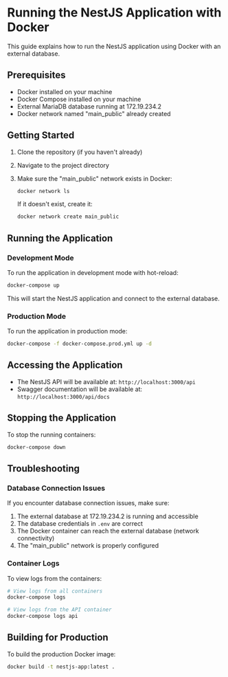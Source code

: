 # Running the NestJS Application with Docker

This guide explains how to run the NestJS application using Docker with an external database.

## Prerequisites

- Docker installed on your machine
- Docker Compose installed on your machine
- External MariaDB database running at 172.19.234.2
- Docker network named "main_public" already created

## Getting Started

1. Clone the repository (if you haven't already)
2. Navigate to the project directory
3. Make sure the "main_public" network exists in Docker:

   ```bash
   docker network ls
   ```

   If it doesn't exist, create it:

   ```bash
   docker network create main_public
   ```

## Running the Application

### Development Mode

To run the application in development mode with hot-reload:

```bash
docker-compose up
```

This will start the NestJS application and connect to the external database.

### Production Mode

To run the application in production mode:

```bash
docker-compose -f docker-compose.prod.yml up -d
```

## Accessing the Application

- The NestJS API will be available at: `http://localhost:3000/api`
- Swagger documentation will be available at: `http://localhost:3000/api/docs`

## Stopping the Application

To stop the running containers:

```bash
docker-compose down
```

## Troubleshooting

### Database Connection Issues

If you encounter database connection issues, make sure:

1. The external database at 172.19.234.2 is running and accessible
2. The database credentials in `.env` are correct
3. The Docker container can reach the external database (network connectivity)
4. The "main_public" network is properly configured

### Container Logs

To view logs from the containers:

```bash
# View logs from all containers
docker-compose logs

# View logs from the API container
docker-compose logs api
```

## Building for Production

To build the production Docker image:

```bash
docker build -t nestjs-app:latest .
```
